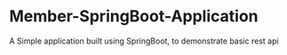 # Member-SpringBoot-Application

A Simple application built using SpringBoot,
to demonstrate basic rest api
